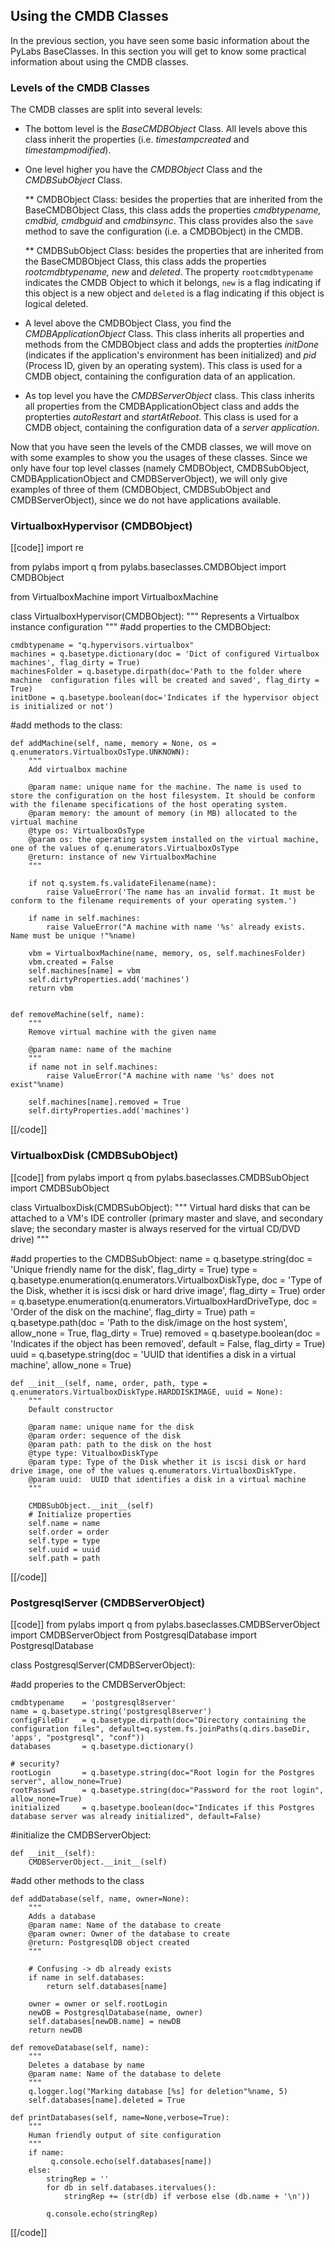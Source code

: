 ## Using the CMDB Classes

In the previous section, you have seen some basic information about the PyLabs BaseClasses. In this section you will get to know some practical information about using the CMDB classes.

### Levels of the CMDB Classes
The CMDB classes are split into several levels: 
* The bottom level is the *BaseCMDBObject* Class. All levels above this class inherit the properties (i.e. _timestampcreated_ and _timestampmodified_).
* One level higher you have the *CMDBObject* Class and the *CMDBSubObject* Class. 
    
    ** CMDBObject Class: besides the properties that are inherited from the BaseCMDBObject Class, this class adds the properties _cmdbtypename, cmdbid, cmdbguid_ and _cmdbinsync_. This class provides also the `save` method to save the configuration (i.e. a CMDBObject) in the CMDB.
    
    ** CMDBSubObject Class: besides the properties that are inherited from the BaseCMDBObject Class, this class adds the properties _rootcmdbtypename, new_ and _deleted_. The property `rootcmdbtypename` indicates the CMDB Object to which it belongs, `new` is a flag indicating if this object is a new object and `deleted` is a flag indicating if this object is logical deleted.

* A level above the CMDBObject Class, you find the *CMDBApplicationObject* Class. This class inherits all properties and methods from the CMDBObject class and adds the propterties _initDone_ (indicates if the application's environment has been initialized) and _pid_ (Process ID, given by an operating system). This class is used for a CMDB object, containing the configuration data of an application.
* As top level you have the *CMDBServerObject* class. This class inherits all properties from the CMDBApplicationObject class and adds the propterties _autoRestart_ and _startAtReboot_. This class is used for a CMDB object, containing the configuration data of a _server application_.

Now that you have seen the levels of the CMDB classes, we will move on with some examples to show you the usages of these classes. Since we only have four top level classes (namely CMDBObject, CMDBSubObject, CMDBApplicationObject and CMDBServerObject), we will only give examples of three of them (CMDBObject, CMDBSubObject and CMDBServerObject), since we do not have applications available.

### VirtualboxHypervisor (CMDBObject)

[[code]]
import re

from pylabs import q
from pylabs.baseclasses.CMDBObject import CMDBObject

from VirtualboxMachine import VirtualboxMachine


class VirtualboxHypervisor(CMDBObject):
    """
    Represents a Virtualbox instance configuration
    """
#add properties to the CMDBObject:

    cmdbtypename = "q.hypervisors.virtualbox"
    machines = q.basetype.dictionary(doc = 'Dict of configured Virtualbox machines', flag_dirty = True)
    machinesFolder = q.basetype.dirpath(doc='Path to the folder where machine  configuration files will be created and saved', flag_dirty = True)
    initDone = q.basetype.boolean(doc='Indicates if the hypervisor object is initialized or not')

#add methods to the class:

    def addMachine(self, name, memory = None, os = q.enumerators.VirtualboxOsType.UNKNOWN):
        """
        Add virtualbox machine

        @param name: unique name for the machine. The name is used to store the configuration on the host filesystem. It should be conform with the filename specifications of the host operating system.
        @param memory: the amount of memory (in MB) allocated to the virtual machine
        @type os: VirtualboxOsType
        @param os: the operating system installed on the virtual machine, one of the values of q.enumerators.VirtualboxOsType
        @return: instance of new VirtualboxMachine
        """

        if not q.system.fs.validateFilename(name):
            raise ValueError('The name has an invalid format. It must be conform to the filename requirements of your operating system.')

        if name in self.machines:
            raise ValueError("A machine with name '%s' already exists.  Name must be unique !"%name)

        vbm = VirtualboxMachine(name, memory, os, self.machinesFolder)
        vbm.created = False
        self.machines[name] = vbm
        self.dirtyProperties.add('machines')
        return vbm


    def removeMachine(self, name):
        """
        Remove virtual machine with the given name

        @param name: name of the machine
        """
        if name not in self.machines:
            raise ValueError("A machine with name '%s' does not exist"%name)

        self.machines[name].removed = True
        self.dirtyProperties.add('machines')
[[/code]]

### VirtualboxDisk (CMDBSubObject)

[[code]]
from pylabs import q
from pylabs.baseclasses.CMDBSubObject import CMDBSubObject

class VirtualboxDisk(CMDBSubObject):
    """
    Virtual hard disks that can be attached to a VM's IDE controller (primary master and slave, and secondary slave; the secondary master is
    always reserved for the virtual CD/DVD drive)
    """

#add properties to the CMDBSubObject:
    name = q.basetype.string(doc = 'Unique friendly name for the disk', flag_dirty = True)
    type = q.basetype.enumeration(q.enumerators.VirtualboxDiskType, doc = 'Type of the Disk, whether it is iscsi disk or hard drive image', flag_dirty = True)
    order = q.basetype.enumeration(q.enumerators.VirtualboxHardDriveType, doc = 'Order of the disk on the machine', flag_dirty = True)
    path = q.basetype.path(doc = 'Path to the disk/image on the host system', allow_none = True, flag_dirty = True)
    removed = q.basetype.boolean(doc = 'Indicates if the object has been removed', default = False, flag_dirty = True)
    uuid = q.basetype.string(doc = 'UUID that identifies a disk in a virtual machine', allow_none = True)


    def __init__(self, name, order, path, type = q.enumerators.VirtualboxDiskType.HARDDISKIMAGE, uuid = None):
        """
        Default constructor

        @param name: unique name for the disk
        @param order: sequence of the disk
        @param path: path to the disk on the host
        @type type: VitualboxDiskType
        @param type: Type of the Disk whether it is iscsi disk or hard drive image, one of the values q.enumerators.VirtualboxDiskType.
        @param uuid:  UUID that identifies a disk in a virtual machine
        """

        CMDBSubObject.__init__(self)
        # Initialize properties
        self.name = name
        self.order = order
        self.type = type
        self.uuid = uuid
        self.path = path
[[/code]]


### PostgresqlServer (CMDBServerObject)

[[code]]
from pylabs import q
from pylabs.baseclasses.CMDBServerObject import CMDBServerObject
from PostgresqlDatabase import PostgresqlDatabase

class PostgresqlServer(CMDBServerObject):

#add properies to the CMDBServerObject:

    cmdbtypename    = 'postgresql8server'
    name = q.basetype.string('postgresql8server')
    configFileDir   = q.basetype.dirpath(doc="Directory containing the configuration files", default=q.system.fs.joinPaths(q.dirs.baseDir, 'apps', "postgresql", "conf"))
    databases       = q.basetype.dictionary()

    # security?
    rootLogin       = q.basetype.string(doc="Root login for the Postgres server", allow_none=True)
    rootPasswd      = q.basetype.string(doc="Password for the root login", allow_none=True)
    initialized     = q.basetype.boolean(doc="Indicates if this Postgres database server was already initialized", default=False)

#initialize the CMDBServerObject:

    def __init__(self):
        CMDBServerObject.__init__(self)

#add other methods to the class

    def addDatabase(self, name, owner=None):
        """
        Adds a database
        @param name: Name of the database to create
        @param owner: Owner of the database to create
        @return: PostgresqlDB object created
        """

        # Confusing -> db already exists
        if name in self.databases:
            return self.databases[name]

        owner = owner or self.rootLogin
        newDB = PostgresqlDatabase(name, owner)
        self.databases[newDB.name] = newDB
        return newDB

    def removeDatabase(self, name):
        """
        Deletes a database by name
        @param name: Name of the database to delete
        """
        q.logger.log("Marking database [%s] for deletion"%name, 5)
        self.databases[name].deleted = True

    def printDatabases(self, name=None,verbose=True):
        """
        Human friendly output of site configuration
        """
        if name:
             q.console.echo(self.databases[name])
        else:
            stringRep = ''
            for db in self.databases.itervalues():
                stringRep += (str(db) if verbose else (db.name + '\n'))

            q.console.echo(stringRep)
[[/code]]